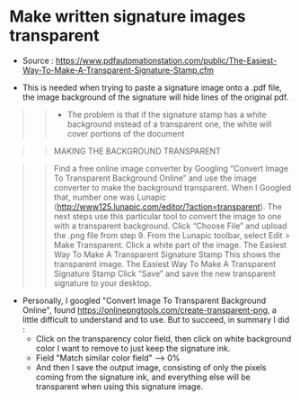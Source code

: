 # Make written signature images transparent

- Source : https://www.pdfautomationstation.com/public/The-Easiest-Way-To-Make-A-Transparent-Signature-Stamp.cfm

- This is needed when trying to paste a signature image onto a .pdf file, the image background of the signature will hide lines of the original pdf.
>>- The problem is that if the signature stamp has a white background instead of a transparent one, the white will cover portions of the document

>>MAKING THE BACKGROUND TRANSPARENT

>>Find a free online image converter by Googling “Convert Image To Transparent Background Online” and use the image converter to make the background transparent. When I Googled that, number one was Lunapic (http://www125.lunapic.com/editor/?action=transparent).  The next steps use this particular tool to convert the image to one with a transparent background.
>>Click “Choose File” and upload the .png file from step 9.
>>From the Lunapic toolbar, select Edit > Make Transparent.
>>Click a white part of the image.
>>The Easiest Way To Make A Transparent Signature Stamp
>>This shows the transparent image.
>>The Easiest Way To Make A Transparent Signature Stamp
>>Click “Save” and save the new transparent signature to your desktop.

- Personally, I googled "Convert Image To Transparent Background Online", found https://onlinepngtools.com/create-transparent-png, a little difficult to understand and to use. But to succeed, in summary I did : 
  - Click on the transparency color field, then click on white background color I want to remove to just keep the signature ink.
  - Field "Match similar color field" --> 0%
  - And then I save the output image, consisting of only the pixels coming from the signature ink, and everything else will be transparent when using this signature image.
